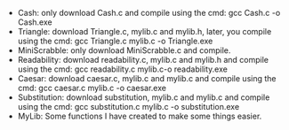 - Cash: only download Cash.c and compile using the cmd: gcc Cash.c -o Cash.exe
- Triangle: download Triangle.c, mylib.c and mylib.h, later, you compile using the cmd: gcc Triangle.c mylib.c -o Triangle.exe 
- MiniScrabble: only download MiniScrabble.c and compile.
- Readability: download readability.c, mylib.c and mylib.h and compile using the cmd: gcc readability.c mylib.c-o readability.exe
- Caesar: download caesar.c, mylib.c and mylib.c and compile using the cmd: gcc caesar.c mylib.c -o caesar.exe
- Substitution: download substitution, mylib.c and mylib.c and compile using the cmd: gcc substitution.c mylib.c -o substitution.exe
- MyLib: Some functions I have created to make some things easier.
